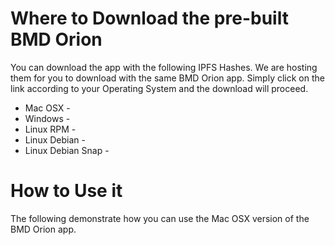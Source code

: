 # Where to Download the pre-built BMD Orion
You can download the app with the following IPFS Hashes. We are hosting them for you to download with the same BMD Orion app.
Simply click on the link according to your Operating System and the download will proceed.

* Mac OSX -
* Windows -
* Linux RPM - 
* Linux Debian -
* Linux Debian Snap - 

# How to Use it
The following demonstrate how you can use the Mac OSX version of the BMD Orion app.
